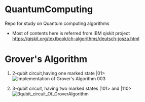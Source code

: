 # QuantumComputing
Repo for study on Quantum computing algorithms

- Most of contents here is referred from IBM qiskit project 
https://qiskit.org/textbook/ch-algorithms/deutsch-josza.html


# Grover's Algorithm 

1. 2-qubit circuit,having one marked state |01>
![Implementation of Grover's Algorithm 003](https://user-images.githubusercontent.com/34852540/80299319-6e31ed80-87ce-11ea-8ce1-89cfb97cd9d2.png)

2. 3-qubit circuit, having two marked states |101> and |110>
![3qubit_circuit_Of_GroverAlgorithm](https://user-images.githubusercontent.com/34852540/80271458-34dc7d80-86fb-11ea-868c-bafe171bfaf9.png)

